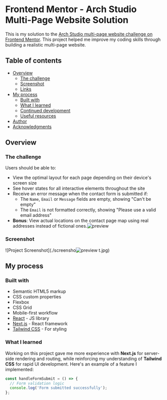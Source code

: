 # Frontend Mentor - Arch Studio Multi-Page Website Solution

This is my solution to the [Arch Studio multi-page website challenge on Frontend Mentor](https://www.frontendmentor.io/challenges/arch-studio-multipage-website-wNIbOFYR6). This project helped me improve my coding skills through building a realistic multi-page website.

## Table of contents

- [Overview](#overview)
  - [The challenge](#the-challenge)
  - [Screenshot](#screenshot)
  - [Links](#links)
- [My process](#my-process)
  - [Built with](#built-with)
  - [What I learned](#what-i-learned)
  - [Continued development](#continued-development)
  - [Useful resources](#useful-resources)
- [Author](#author)
- [Acknowledgments](#acknowledgments)

## Overview

### The challenge

Users should be able to:

- View the optimal layout for each page depending on their device's screen size
- See hover states for all interactive elements throughout the site
- Receive an error message when the contact form is submitted if:
  - The `Name`, `Email` or `Message` fields are empty, showing "Can't be empty"
  - The `Email` is not formatted correctly, showing "Please use a valid email address"
- **Bonus**: View actual locations on the contact page map using real addresses instead of fictional ones.![preview](https://github.com/user-attachments/assets/59077388-41eb-4f93-9b95-0a4939d0aa6b)


### Screenshot

![Project Screenshot](./screensho![preview](https://github.com/user-attachments/assets/cd00c964-bb39-49b9-9861-402f0f9ebbe0)
t.jpg)


## My process

### Built with

- Semantic HTML5 markup
- CSS custom properties
- Flexbox
- CSS Grid
- Mobile-first workflow
- [React](https://reactjs.org/) - JS library
- [Next.js](https://nextjs.org/) - React framework
- [Tailwind CSS](https://tailwindcss.com/) - For styling

### What I learned

Working on this project gave me more experience with **Next.js** for server-side rendering and routing, while reinforcing my understanding of **Tailwind CSS** for rapid UI development. Here's an example of a feature I implemented:

```js
const handleFormSubmit = () => {
  // Form validation logic
  console.log('Form submitted successfully');
};
